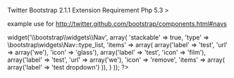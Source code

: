 Twitter Bootstrap 2.1.1 Extension
Requirement Php 5.3 >

example use for http://twitter.github.com/bootstrap/components.html#navs
<?php
$this->widget('\\bootstrap\\widgets\\Nav', array(
	'stackable' => true,
	'type' => \bootstrap\widgets\Nav::type_list,
	'items' => array(
		array('label' => 'test', 'url' => array('we'), 'icon' => 'glass'),
		array('label' => 'test', 'icon' => 'film'),
		array('label' => 'test', 'url' => array('we'), 'icon' => 'remove', 'items' => array(
				array('label' => 'test dropdown')
		)),
	)
));

?>